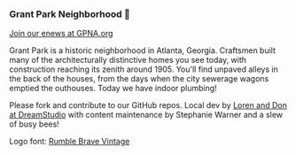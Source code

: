 ### Grant Park Neighborhood 👋

[Join our enews at GPNA.org](https://gpna.org/)  

Grant Park is a historic neighborhood in Atlanta, Georgia. Craftsmen built many of the architecturally distinctive homes you see today, with construction reaching its zenith around 1905. You'll find unpaved alleys in the back of the houses, from the days when the city sewerage wagons emptied the outhouses. Today we have indoor plumbing!


Please fork and contribute to our GitHub repos.  Local dev by [Loren and Don at DreamStudio](https://DreamStudio.com) with content maintenance by Stephanie Warner and a slew of busy bees!  

Logo font: [Rumble Brave Vintage](https://www.myfonts.com/fonts/alit-design/rumble-brave-vintage-fonts/regular/)  